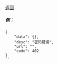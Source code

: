[返回](main.md)




##### 例：
```
{
    "data": {},
    "desc": "密码错误",
    "url": "",
    "code": 402
}
``


